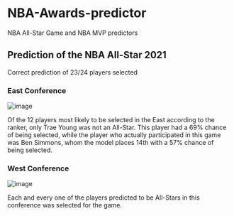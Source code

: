 # NBA-Awards-predictor
NBA All-Star Game and NBA MVP predictors

## Prediction of the NBA All-Star 2021
Correct prediction of 23/24 players selected

### East Conference
![image](https://github.com/jcorralosada/NBA-Awards-predictor/assets/93092616/89b37feb-34f1-4fca-bcec-0c53a2d215bf)

Of the 12 players most likely to be selected in the East according to the ranker, only Trae Young was not an All-Star. This player had a 69% chance of being selected, while the player who actually participated in this game was Ben Simmons, whom the model places 14th with a 57% chance of being selected.


### West Conference
![image](https://user-images.githubusercontent.com/93092616/145641471-07a5984d-f9af-40bf-9c75-fe6e15ca20e4.png)

Each and every one of the players predicted to be All-Stars in this conference was selected for the game.
